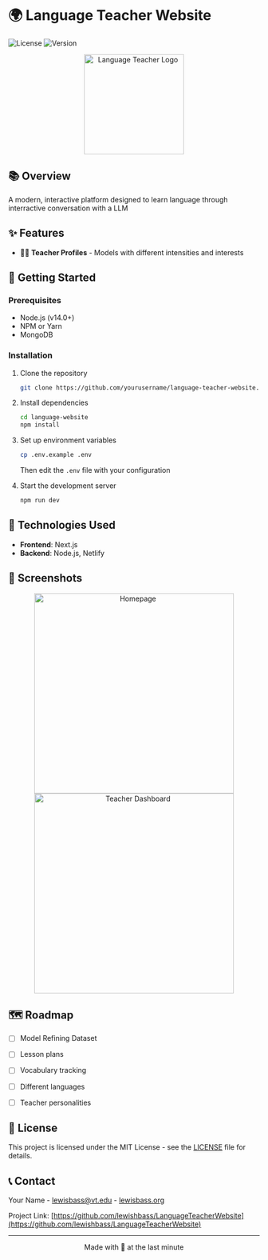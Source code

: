 # 🌍 Language Teacher Website

![License](https://img.shields.io/badge/license-MIT-blue.svg)
![Version](https://img.shields.io/badge/version-1.0.0-green.svg)

<p align="center">
  <img src="path/to/your/logo.png" alt="Language Teacher Logo" width="200">
</p>

## 📚 Overview

A modern, interactive platform designed to learn language through interractive conversation with a LLM

## ✨ Features

- 👩‍🏫 **Teacher Profiles** - Models with different intensities and interests

## 🚀 Getting Started

### Prerequisites

- Node.js (v14.0+)
- NPM or Yarn
- MongoDB

### Installation

1. Clone the repository
   ```bash
   git clone https://github.com/yourusername/language-teacher-website.git
   ```

2. Install dependencies
   ```bash
   cd language-website
   npm install
   ```

3. Set up environment variables
   ```bash
   cp .env.example .env
   ```
   Then edit the `.env` file with your configuration

4. Start the development server
   ```bash
   npm run dev
   ```

## 🔧 Technologies Used

- **Frontend**: Next.js
- **Backend**: Node.js, Netlify

## 📸 Screenshots

<p align="center">
  <img src="path/to/screenshot1.png" alt="Homepage" width="400">
  <img src="path/to/screenshot2.png" alt="Teacher Dashboard" width="400">
</p>

## 🗺️ Roadmap

- [ ] Model Refining Dataset
- [ ] Lesson plans
- [ ] Vocabulary tracking
- [ ] Different languages
- [ ] Teacher personalities


## 📄 License

This project is licensed under the MIT License - see the [LICENSE](LICENSE) file for details.

## 📞 Contact

Your Name - [lewisbass@vt.edu](mailto:lewisbass@vt.edu) - [lewisbass.org](https://lewisbass.org)

Project Link: [https://github.com/lewishbass/LanguageTeacherWebsite](https://github.com/lewishbass/LanguageTeacherWebsite)

---

<p align="center">
  Made with 🤡 at the last minute
</p>
